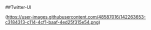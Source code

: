 ##Twitter-UI

(https://user-images.githubusercontent.com/48587016/142263653-c3184313-c114-4cf1-baaf-4ed25f315e54.png)

